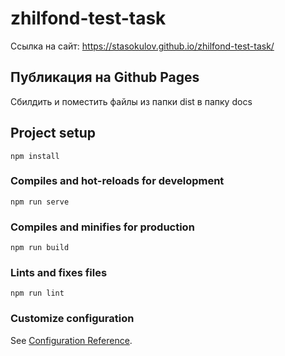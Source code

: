 # zhilfond-test-task

Ссылка на сайт: https://stasokulov.github.io/zhilfond-test-task/

## Публикация на Github Pages

Сбилдить и поместить файлы из папки dist в папку docs

## Project setup
```
npm install
```

### Compiles and hot-reloads for development
```
npm run serve
```

### Compiles and minifies for production
```
npm run build
```

### Lints and fixes files
```
npm run lint
```

### Customize configuration
See [Configuration Reference](https://cli.vuejs.org/config/).
